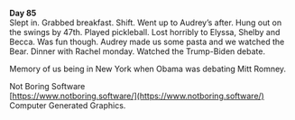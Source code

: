 **Day 85**  
Slept in. Grabbed breakfast. Shift. Went up to Audrey’s after. Hung out on the swings by 47th. Played pickleball. Lost horribly to Elyssa, Shelby and Becca. Was fun though. Audrey made us some pasta and we watched the Bear. Dinner with Rachel monday. Watched the Trump-Biden debate. 

Memory of us being in New York when Obama was debating Mitt Romney.

Not Boring Software  
[https://www.notboring.software/](https://www.notboring.software/)  
Computer Generated Graphics.
